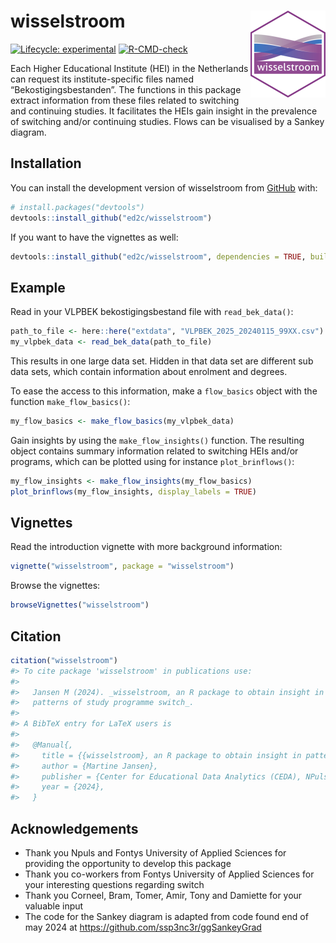 
<!-- README.md is generated from README.Rmd. Please edit that file -->

# wisselstroom <img src="man/figures/logo.png" align="right" height="139" alt="" />

<!-- badges: start -->

[![Lifecycle:
experimental](https://img.shields.io/badge/lifecycle-experimental-orange.svg)](https://lifecycle.r-lib.org/articles/stages.html#experimental)
[![R-CMD-check](https://github.com/ed2c/wisselstroom/actions/workflows/R-CMD-check.yaml/badge.svg)](https://github.com/ed2c/wisselstroom/actions/workflows/R-CMD-check.yaml)
<!-- badges: end -->

Each Higher Educational Institute (HEI) in the Netherlands can request
its institute-specific files named “Bekostigingsbestanden”. The
functions in this package extract information from these files related
to switching and continuing studies. It facilitates the HEIs gain
insight in the prevalence of switching and/or continuing studies. Flows
can be visualised by a Sankey diagram.

## Installation

You can install the development version of wisselstroom from
[GitHub](https://github.com/) with:

``` r
# install.packages("devtools")
devtools::install_github("ed2c/wisselstroom")
```

If you want to have the vignettes as well:

``` r
devtools::install_github("ed2c/wisselstroom", dependencies = TRUE, build_vignettes = TRUE)
```

## Example

Read in your VLPBEK bekostigingsbestand file with `read_bek_data()`:

``` r
path_to_file <- here::here("extdata", "VLPBEK_2025_20240115_99XX.csv")
my_vlpbek_data <- read_bek_data(path_to_file)
```

This results in one large data set. Hidden in that data set are
different sub data sets, which contain information about enrolment and
degrees.

To ease the access to this information, make a `flow_basics` object with
the function `make_flow_basics()`:

``` r
my_flow_basics <- make_flow_basics(my_vlpbek_data)
```

Gain insights by using the `make_flow_insights()` function. The
resulting object contains summary information related to switching HEIs
and/or programs, which can be plotted using for instance
`plot_brinflows()`:

``` r
my_flow_insights <- make_flow_insights(my_flow_basics)
plot_brinflows(my_flow_insights, display_labels = TRUE)
```

## Vignettes

Read the introduction vignette with more background information:

``` r
vignette("wisselstroom", package = "wisselstroom")
```

Browse the vignettes:

``` r
browseVignettes("wisselstroom")
```

## Citation

``` r
citation("wisselstroom")
#> To cite package 'wisselstroom' in publications use:
#> 
#>   Jansen M (2024). _wisselstroom, an R package to obtain insight in
#>   patterns of study programme switch_.
#> 
#> A BibTeX entry for LaTeX users is
#> 
#>   @Manual{,
#>     title = {{wisselstroom}, an R package to obtain insight in patterns of study programme switch},
#>     author = {Martine Jansen},
#>     publisher = {Center for Educational Data Analytics (CEDA), NPuls},
#>     year = {2024},
#>   }
```

## Acknowledgements

- Thank you Npuls and Fontys University of Applied Sciences for
  providing the opportunity to develop this package
- Thank you co-workers from Fontys University of Applied Sciences for
  your interesting questions regarding switch
- Thank you Corneel, Bram, Tomer, Amir, Tony and Damiette for your
  valuable input
- The code for the Sankey diagram is adapted from code found end of may
  2024 at <https://github.com/ssp3nc3r/ggSankeyGrad>
